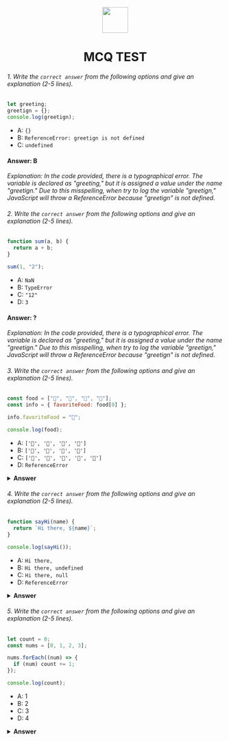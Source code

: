 <div align="center">
  <img height="60" src="https://edurev.gumlet.io/AllImages/original/ApplicationImages/CourseImages/944e5d47-8c55-4a89-91e5-22ab5f2798fc_CI.png">
  <h1>MCQ TEST</h1>
</div>

###### 1. Write the `correct answer` from the following options and give an explanation (2-5 lines).

```javascript
let greeting;
greetign = {};
console.log(greetign);
```

- A: `{}`
- B: `ReferenceError: greetign is not defined`
- C: `undefined`



#### Answer: B

<i>Explanation: In the code provided, there is a typographical error. The variable is declared as "greeting," but it is assigned a value under the name "greetign." Due to this misspelling, when try to log the variable "greetign," JavaScript will throw a ReferenceError because "greetign" is not defined.</i>




###### 2. Write the `correct answer` from the following options and give an explanation (2-5 lines).

```javascript
function sum(a, b) {
  return a + b;
}

sum(1, "2");
```

- A: `NaN`
- B: `TypeError`
- C: `"12"`
- D: `3`



#### Answer: ?

<i>Explanation: In the code provided, there is a typographical error. The variable is declared as "greeting," but it is assigned a value under the name "greetign." Due to this misspelling, when try to log the variable "greetign," JavaScript will throw a ReferenceError because "greetign" is not defined.</i>




###### 3. Write the `correct answer` from the following options and give an explanation (2-5 lines).

```javascript
const food = ["🍕", "🍫", "🥑", "🍔"];
const info = { favoriteFood: food[0] };

info.favoriteFood = "🍝";

console.log(food);
```

- A: `['🍕', '🍫', '🥑', '🍔']`
- B: `['🍝', '🍫', '🥑', '🍔']`
- C: `['🍝', '🍕', '🍫', '🥑', '🍔']`
- D: `ReferenceError`

<details><summary><b>Answer</b></summary>
<p>

#### Answer: ?

<i>Explanation: In the code provided, there is a typographical error. The variable is declared as "greeting," but it is assigned a value under the name "greetign." Due to this misspelling, when try to log the variable "greetign," JavaScript will throw a ReferenceError because "greetign" is not defined.</i>

</p>
</details>

###### 4. Write the `correct answer` from the following options and give an explanation (2-5 lines).

```javascript
function sayHi(name) {
  return `Hi there, ${name}`;
}

console.log(sayHi());
```

- A: `Hi there,`
- B: `Hi there, undefined`
- C: `Hi there, null`
- D: `ReferenceError`

<details><summary><b>Answer</b></summary>
<p>

#### Answer: ?

<i>Explanation: In the code provided, there is a typographical error. The variable is declared as "greeting," but it is assigned a value under the name "greetign." Due to this misspelling, when try to log the variable "greetign," JavaScript will throw a ReferenceError because "greetign" is not defined.</i>

</p>
</details>

###### 5. Write the `correct answer` from the following options and give an explanation (2-5 lines).

```javascript
let count = 0;
const nums = [0, 1, 2, 3];

nums.forEach((num) => {
  if (num) count += 1;
});

console.log(count);
```

- A: 1
- B: 2
- C: 3
- D: 4

<details><summary><b>Answer</b></summary>
<p>

#### Answer: ?

<i>Explanation: In the code provided, there is a typographical error. The variable is declared as "greeting," but it is assigned a value under the name "greetign." Due to this misspelling, when try to log the variable "greetign," JavaScript will throw a ReferenceError because "greetign" is not defined.</i>

</p>
</details>
